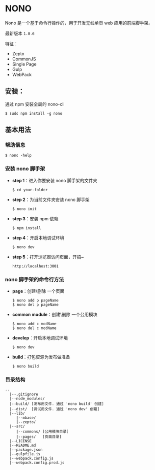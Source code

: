 # NONO 

Nono 是一个基于命令行操作的，用于开发无线单页 web 应用的前端脚手架。 

最新版本 `1.0.6`

特征：

  - Zepto
  - CommonJS
  - Single Page
  - Gulp
  - WebPack

## 安装：

通过 npm 安装全局的 nono-cli 

```shell
$ sudo npm install -g nono
```

## 基本用法

### 帮助信息

```shell
$ nono -help
```

### 安装 nono 脚手架

 - **step 1**：进入你要安装 nono 脚手架的文件夹

    ```shell
    $ cd your-folder
    ```
 
 - **step 2**：为当前文件夹安装 nono 脚手架
 
    ```shell
    $ nono init
    ```
- **step 3**：安装 npm 依赖

    ```shell
    $ npm install
    ```

- **step 4**：开启本地调试环境

    ```shell
    $ nono dev
    ```    
    
- **step 5**：打开浏览器访问页面，开搞~

    ```
    http://localhost:3001
    ```   

### nono 脚手架的命令行方法

- **page**：创建\删除 一个页面

    ```shell
    $ nono add p pageName
    $ nono del p pageName
    ```
- **common module**：创建\删除 一个公用模块

    ```shell
    $ nono add c modName
    $ nono del c modName
    ```
    
- **develep**：开启本地调试环境

    ```shell
    $ nono dev
    ```

- **build**：打包资源为发布做准备

    ```shell
    $ nono build
    ```
    
### 目录结构

```
--
  |--.gitignore
  |--node_modules/ 
  |--build/ [发布用文件. 通过 'nono build' 创建]
  |--dist/  [调试用文件. 通过 'nono dev' 创建]
  |--lib/
     |--mbase/
     |--zepto/
  |--src/
     |--commons/ [公用模块目录]
     |--pages/   [页面目录]
  |--LICENSE
  |--README.md
  |--package.json
  |--gulpfile.js
  |--webpack.config.js
  |--webpack.config.prod.js
```
